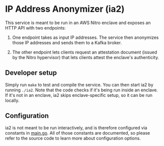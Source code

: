IP Address Anonymizer (ia2)
===========================

This service is meant to be run in an AWS Nitro enclave and exposes an HTTP API
with two endpoints:

1. One endpoint takes as input IP addresses.  The service then anonymizes those
   IP addresses and sends them to a Kafka broker.

2. The other endpoint lets clients request an attestation document (issued by
   the Nitro hypervisor) that lets clients attest the enclave's authenticity.

Developer setup
---------------

Simply run `make` to test and compile the service.  You can then start ia2 by
running `./ia2`.  Note that the code checks if it's being run inside an enclave.
If it's not in an enclave, ia2 skips enclave-specific setup, so it can be run
locally.

Configuration
-------------

ia2 is not meant to be run interactively, and is therefore configured via
constants in [main.go](main.go).  All of those constants are documented, so
please refer to the source code to learn more about configuration options.
